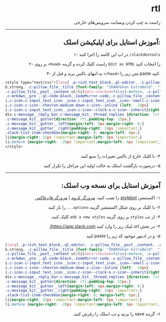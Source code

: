 <div dir="auto" align="right">

  # rtl
  راست به چپ کردن وبسایت سرویس‌های خارجی

  ---

  ## آموزش استایل برای اپلیکیشن اسلک:

  ۱- در اپ این کامند را اجرا کنید
  `/slackdevtools`

  ۲- بر روی `<head>` راست کلیک کرده و گزینه `Edit as HTML` را انتخاب کنید

  ۳- به انتهای باکس برید و قبل از `</head>` متن زیر را paste کنید.
</div>

```css
<style type="text/css">[lang] .p-rich_text_block,.ql-editor, .c-pillow_file__post__content, .c-message_kit__text, .c-dialog, .c-link, input, .c-select, .p-block-kit-select_options,.p-block_kit_renderer__block_wrapper, div.c-message_kit__gutter__right  {line-height:1.7;font-family: "IRANYekan", "Tahoma";text-align: right;direction: rtl;}
b,strong, .c-pillow_file__title {font-family: "IRANYekan ExtraBold", "Tahoma";}
.c-pillow_file__post__content ul>li[data-checked=false]:before, .c-pillow_file__post__content ul>li[data-checked=true]:before {margin-left: 6px;margin-right: 0px;}
.c-mrkdwn__pre ,.ql-code-block,.CodeMirror-code,.c-pillow_file__content{direction: ltr; text-align: left;}
i.c-icon.c-input_text_icon__icon.c-input_text_icon__icon--small.c-icon--clock-o.c-icon--inherit {right:5px}
i.c-icon.c-icon--chevron-medium-down.c-icon--inline {left: -10px}
i.c-icon.c-input_text_icon__icon.c-icon--clock-o.c-icon--inherit{right:10px;}
div.c-message__reply_bar.c-message_kit__thread_replies {direction: ltr;}
.c-message_kit__gutter{direction: rtl;padding-top: 15px;}
.c-message_kit__gutter__left{margin-left: 8px;margin-right: 0;}
.c-message_kit__gutter__right{padding-right: 10px !important;}
.slack-list-item-checkbox{margin-right: 0; margin-left: 6px;}
li{margin-right: 32px !important;margin-left: 0px !important;}
li:before {margin-right: -28px !important;margin-left: 6px !important;}
</style>
```

<div dir="auto" align="right">
  ۴- با کلیک خارج از باکس تغییرات را سیو کنید

  ۵- درصورت بازگشت اسلک به حالت اولیه این مراحل را تکرار کنید

  ---
  
  ## آموزش استایل برای نسخه وب اسلک:

  ۱- اکستنشن [stylebot](https://github.com/ankit/stylebot) را نصب کنید.  [مرورگر کروم](https://chrome.google.com/webstore/detail/stylebot/oiaejidbmkiecgbjeifoejpgmdaleoha?hl=en)  |  [مرورگر فایرفاکس](https://addons.mozilla.org/en-US/firefox/addon/stylebot-web/)

  ۲- با کلیک بر روی شکل اکستنشن گزینه `options...` را باز کنید

  ۳- از تب `styles` بر روی گزینه `add a new styles` کلیک کنید.

  ۴- در بخش url لینک زیر را وارد کنید
  https://app.slack.com/

  ۵- و در ادیتور موجود کد زیر را paste کنید
</div>

```css
[lang] .p-rich_text_block,.ql-editor, .c-pillow_file__post__content, .c-message_kit__text, .c-dialog, .c-link, input, .c-select, .p-block-kit-select_options,.p-block_kit_renderer__block_wrapper, div.c-message_kit__gutter__right  {line-height:1.7;font-family: "IRANYekan", "Tahoma";text-align: right;direction: rtl;}
b,strong, .c-pillow_file__title {font-family: "IRANYekan ExtraBold", "Tahoma";}
.c-pillow_file__post__content ul>li[data-checked=false]:before, .c-pillow_file__post__content ul>li[data-checked=true]:before {margin-left: 6px;margin-right: 0px;}
.c-mrkdwn__pre ,.ql-code-block,.CodeMirror-code,.c-pillow_file__content{direction: ltr; text-align: left;}
i.c-icon.c-input_text_icon__icon.c-input_text_icon__icon--small.c-icon--clock-o.c-icon--inherit {right:5px}
i.c-icon.c-icon--chevron-medium-down.c-icon--inline {left: -10px}
i.c-icon.c-input_text_icon__icon.c-icon--clock-o.c-icon--inherit{right:10px;}
div.c-message__reply_bar.c-message_kit__thread_replies {direction: ltr;}
.c-message_kit__gutter{direction: rtl;padding-top: 15px;}
.c-message_kit__gutter__left{margin-left: 8px;margin-right: 0;}
.c-message_kit__gutter__right{padding-right: 10px !important;}
.slack-list-item-checkbox{margin-right: 0; margin-left: 6px;}
li{margin-right: 32px !important;margin-left: 0px !important;}
li:before {margin-right: -28px !important;margin-left: 6px !important;}
```

<div dir="auto" align="right">
  ۶- گزینه save را بزنید و تب اسلک را رفرش کنید.
</div>
